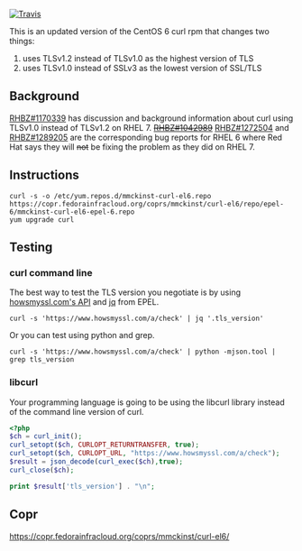 [![Travis](https://img.shields.io/travis/mmckinst/curl-el6.svg)](https://travis-ci.org/mmckinst/curl-el6)

This is an updated version of the CentOS 6 curl rpm that changes two things:

1. uses TLSv1.2 instead of TLSv1.0 as the highest version of TLS
2. uses TLSv1.0 instead of SSLv3 as the lowest version of SSL/TLS


Background
----------
[RHBZ#1170339](https://bugzilla.redhat.com/show_bug.cgi?id=1170339) has
discussion and background information about curl using TLSv1.0 instead of
TLSv1.2 on
RHEL 7. ~~[RHBZ#1042989](https://bugzilla.redhat.com/show_bug.cgi?id=1042989)~~
[RHBZ#1272504](https://bugzilla.redhat.com/show_bug.cgi?id=1272504) and
[RHBZ#1289205](https://bugzilla.redhat.com/show_bug.cgi?id=1289205) are the
corresponding bug reports for RHEL 6 where Red Hat says they will ~~not~~ be
fixing the problem as they did on RHEL 7.


Instructions
------------
```
curl -s -o /etc/yum.repos.d/mmckinst-curl-el6.repo https://copr.fedorainfracloud.org/coprs/mmckinst/curl-el6/repo/epel-6/mmckinst-curl-el6-epel-6.repo
yum upgrade curl
```

Testing
-------

### curl command line

The best way to test the TLS version you negotiate is by using [howsmyssl.com's API](https://www.howsmyssl.com/s/api.html) and [jq](https://stedolan.github.io/jq/) from EPEL.

```
curl -s 'https://www.howsmyssl.com/a/check' | jq '.tls_version'
```

Or you can test using python and grep.

```
curl -s 'https://www.howsmyssl.com/a/check' | python -mjson.tool | grep tls_version
```

### libcurl

Your programming language is going to be using the libcurl library instead of the command line version of curl.

```php
<?php
$ch = curl_init();
curl_setopt($ch, CURLOPT_RETURNTRANSFER, true);
curl_setopt($ch, CURLOPT_URL, "https://www.howsmyssl.com/a/check");
$result = json_decode(curl_exec($ch),true);
curl_close($ch);

print $result['tls_version'] . "\n";
```

Copr
----
https://copr.fedorainfracloud.org/coprs/mmckinst/curl-el6/
